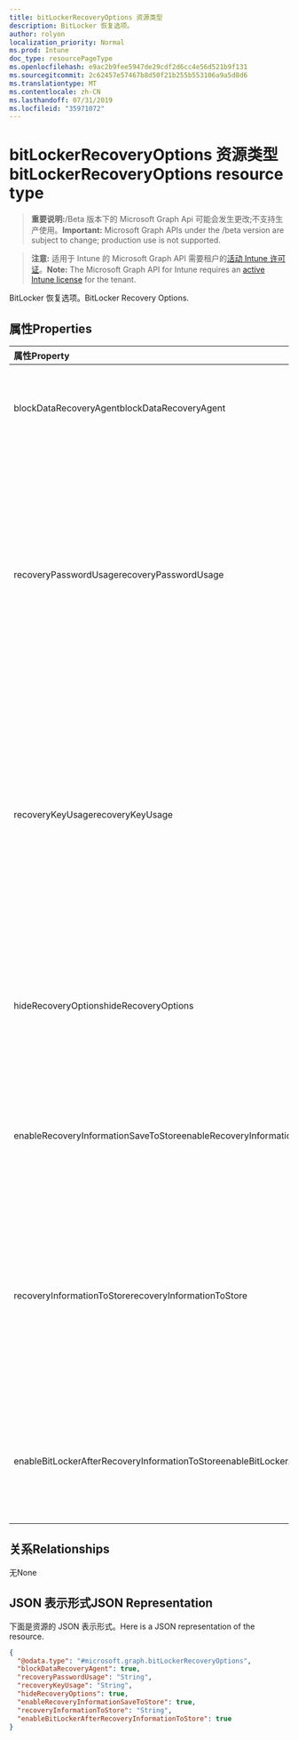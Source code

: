 ```yaml
---
title: bitLockerRecoveryOptions 资源类型
description: BitLocker 恢复选项。
author: rolyon
localization_priority: Normal
ms.prod: Intune
doc_type: resourcePageType
ms.openlocfilehash: e9ac2b9fee5947de29cdf2d6cc4e56d521b9f131
ms.sourcegitcommit: 2c62457e57467b8d50f21b255b553106a9a5d8d6
ms.translationtype: MT
ms.contentlocale: zh-CN
ms.lasthandoff: 07/31/2019
ms.locfileid: "35971072"
---
```

# <a name="bitlockerrecoveryoptions-resource-type"></a><span data-ttu-id="83113-103">bitLockerRecoveryOptions 资源类型</span><span class="sxs-lookup"><span data-stu-id="83113-103">bitLockerRecoveryOptions resource type</span></span>

> <span data-ttu-id="83113-104">**重要说明:**/Beta 版本下的 Microsoft Graph Api 可能会发生更改;不支持生产使用。</span><span class="sxs-lookup"><span data-stu-id="83113-104">**Important:** Microsoft Graph APIs under the /beta version are subject to change; production use is not supported.</span></span>

> <span data-ttu-id="83113-105">**注意:** 适用于 Intune 的 Microsoft Graph API 需要租户的[活动 Intune 许可证](https://go.microsoft.com/fwlink/?linkid=839381)。</span><span class="sxs-lookup"><span data-stu-id="83113-105">**Note:** The Microsoft Graph API for Intune requires an [active Intune license](https://go.microsoft.com/fwlink/?linkid=839381) for the tenant.</span></span>

<span data-ttu-id="83113-106">BitLocker 恢复选项。</span><span class="sxs-lookup"><span data-stu-id="83113-106">BitLocker Recovery Options.</span></span>

## <a name="properties"></a><span data-ttu-id="83113-107">属性</span><span class="sxs-lookup"><span data-stu-id="83113-107">Properties</span></span>
|<span data-ttu-id="83113-108">属性</span><span class="sxs-lookup"><span data-stu-id="83113-108">Property</span></span>|<span data-ttu-id="83113-109">类型</span><span class="sxs-lookup"><span data-stu-id="83113-109">Type</span></span>|<span data-ttu-id="83113-110">说明</span><span class="sxs-lookup"><span data-stu-id="83113-110">Description</span></span>|
|:---|:---|:---|
|<span data-ttu-id="83113-111">blockDataRecoveryAgent</span><span class="sxs-lookup"><span data-stu-id="83113-111">blockDataRecoveryAgent</span></span>|<span data-ttu-id="83113-112">Boolean</span><span class="sxs-lookup"><span data-stu-id="83113-112">Boolean</span></span>|<span data-ttu-id="83113-113">指示是否阻止基于证书的数据恢复代理。</span><span class="sxs-lookup"><span data-stu-id="83113-113">Indicates whether to block certificate-based data recovery agent.</span></span>|
|<span data-ttu-id="83113-114">recoveryPasswordUsage</span><span class="sxs-lookup"><span data-stu-id="83113-114">recoveryPasswordUsage</span></span>|[<span data-ttu-id="83113-115">configurationUsage</span><span class="sxs-lookup"><span data-stu-id="83113-115">configurationUsage</span></span>](../resources/intune-deviceconfig-configurationusage.md)|<span data-ttu-id="83113-116">指示是否允许用户或需要用户为固定或系统磁盘生成48位数的恢复密码。</span><span class="sxs-lookup"><span data-stu-id="83113-116">Indicates whether users are allowed or required to generate a 48-digit recovery password for fixed or system disk.</span></span> <span data-ttu-id="83113-117">可取值为：`blocked`、`required`、`allowed`。</span><span class="sxs-lookup"><span data-stu-id="83113-117">Possible values are: `blocked`, `required`, `allowed`.</span></span>|
|<span data-ttu-id="83113-118">recoveryKeyUsage</span><span class="sxs-lookup"><span data-stu-id="83113-118">recoveryKeyUsage</span></span>|[<span data-ttu-id="83113-119">configurationUsage</span><span class="sxs-lookup"><span data-stu-id="83113-119">configurationUsage</span></span>](../resources/intune-deviceconfig-configurationusage.md)|<span data-ttu-id="83113-120">指示是否允许用户或需要用户生成用于固定或系统磁盘的256位恢复密钥。</span><span class="sxs-lookup"><span data-stu-id="83113-120">Indicates whether users are allowed or required to generate a 256-bit recovery key for fixed or system disk.</span></span> <span data-ttu-id="83113-121">可取值为：`blocked`、`required`、`allowed`。</span><span class="sxs-lookup"><span data-stu-id="83113-121">Possible values are: `blocked`, `required`, `allowed`.</span></span>|
|<span data-ttu-id="83113-122">hideRecoveryOptions</span><span class="sxs-lookup"><span data-stu-id="83113-122">hideRecoveryOptions</span></span>|<span data-ttu-id="83113-123">Boolean</span><span class="sxs-lookup"><span data-stu-id="83113-123">Boolean</span></span>|<span data-ttu-id="83113-124">指示是否允许在 BitLocker 安装向导中显示固定或系统磁盘的恢复选项。</span><span class="sxs-lookup"><span data-stu-id="83113-124">Indicates whether or not to allow showing recovery options in BitLocker Setup Wizard for fixed or system disk.</span></span>|
|<span data-ttu-id="83113-125">enableRecoveryInformationSaveToStore</span><span class="sxs-lookup"><span data-stu-id="83113-125">enableRecoveryInformationSaveToStore</span></span>|<span data-ttu-id="83113-126">Boolean</span><span class="sxs-lookup"><span data-stu-id="83113-126">Boolean</span></span>|<span data-ttu-id="83113-127">指示是否允许 BitLocker 恢复信息存储在 AD DS 中。</span><span class="sxs-lookup"><span data-stu-id="83113-127">Indicates whether or not to allow BitLocker recovery information to store in AD DS.</span></span>|
|<span data-ttu-id="83113-128">recoveryInformationToStore</span><span class="sxs-lookup"><span data-stu-id="83113-128">recoveryInformationToStore</span></span>|[<span data-ttu-id="83113-129">bitLockerRecoveryInformationType</span><span class="sxs-lookup"><span data-stu-id="83113-129">bitLockerRecoveryInformationType</span></span>](../resources/intune-deviceconfig-bitlockerrecoveryinformationtype.md)|<span data-ttu-id="83113-130">配置存储在 AD DS 中的 BitLocker 恢复信息的哪些部分。</span><span class="sxs-lookup"><span data-stu-id="83113-130">Configure what pieces of BitLocker recovery information are stored to AD DS.</span></span> <span data-ttu-id="83113-131">可取值为：`passwordAndKey`、`passwordOnly`。</span><span class="sxs-lookup"><span data-stu-id="83113-131">Possible values are: `passwordAndKey`, `passwordOnly`.</span></span>|
|<span data-ttu-id="83113-132">enableBitLockerAfterRecoveryInformationToStore</span><span class="sxs-lookup"><span data-stu-id="83113-132">enableBitLockerAfterRecoveryInformationToStore</span></span>|<span data-ttu-id="83113-133">Boolean</span><span class="sxs-lookup"><span data-stu-id="83113-133">Boolean</span></span>|<span data-ttu-id="83113-134">指示在将恢复信息存储在 AD DS 中之前是否启用 BitLocker。</span><span class="sxs-lookup"><span data-stu-id="83113-134">Indicates whether or not to enable BitLocker until recovery information is stored in AD DS.</span></span>|

## <a name="relationships"></a><span data-ttu-id="83113-135">关系</span><span class="sxs-lookup"><span data-stu-id="83113-135">Relationships</span></span>
<span data-ttu-id="83113-136">无</span><span class="sxs-lookup"><span data-stu-id="83113-136">None</span></span>

## <a name="json-representation"></a><span data-ttu-id="83113-137">JSON 表示形式</span><span class="sxs-lookup"><span data-stu-id="83113-137">JSON Representation</span></span>
<span data-ttu-id="83113-138">下面是资源的 JSON 表示形式。</span><span class="sxs-lookup"><span data-stu-id="83113-138">Here is a JSON representation of the resource.</span></span>
<!-- {
  "blockType": "resource",
  "@odata.type": "microsoft.graph.bitLockerRecoveryOptions"
}
-->
``` json
{
  "@odata.type": "#microsoft.graph.bitLockerRecoveryOptions",
  "blockDataRecoveryAgent": true,
  "recoveryPasswordUsage": "String",
  "recoveryKeyUsage": "String",
  "hideRecoveryOptions": true,
  "enableRecoveryInformationSaveToStore": true,
  "recoveryInformationToStore": "String",
  "enableBitLockerAfterRecoveryInformationToStore": true
}
```





